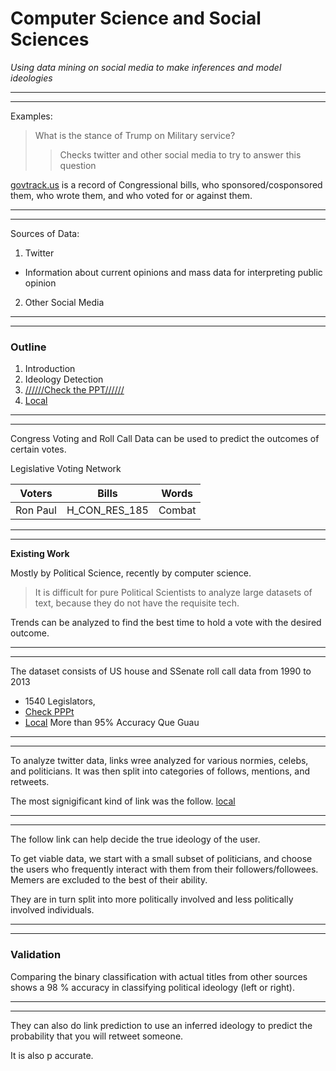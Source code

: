 <h1>Computer Science and Social Sciences</h1>

_Using data mining on social media to make inferences and model ideologies_

---

---



Examples:
>What is the stance of Trump on Military service?
>>Checks twitter and other social media to try to answer this question

[govtrack.us](https://www.govtrack.us/) is a record of Congressional bills, who sponsored/cosponsored them, who wrote them, and who voted for or against them.

---

---

Sources of Data:

1. Twitter
  * Information about current opinions and mass data for interpreting public opinion
2. Other Social Media

---

---

<h3>Outline</h3>

1. Introduction
2. Ideology Detection
3. [//////Check the PPT//////](https://ccle.ucla.edu/course/view/17F-COMSCI1-1)
4. [Local](/home/mudith/Downloads/Sun_CS_2017_Ideology.pptx)

---

---


Congress Voting and Roll Call Data can be used to predict the outcomes of certain votes.

Legislative Voting Network



Voters | Bills | Words 
---|---|---
Ron Paul | H_CON_RES_185 | Combat


---

---

__Existing Work__

Mostly by Political Science, recently by computer science.

>It is difficult for pure Political Scientists to analyze large datasets of text, because they do not have the requisite tech.

Trends can be analyzed to find the best time to hold a vote with the desired outcome.


---

---

The dataset consists of US house and SSenate roll call data from 1990 to 2013
  * 1540 Legislators,
  * [Check PPPt](https://ccle.ucla.edu/mod/resource/view.php?id=1699058)
  * [Local](/home/mudith/Downloads/Sun_CS_2017_Ideology.pptx)
More than 95% Accuracy
Que Guau

---

---

To analyze twitter data, links wree analyzed for various normies, celebs, and politicians. It was then split into categories of follows, mentions, and retweets.

The most signigificant kind of link was the follow. [local](/home/mudith/Downloads/Sun_CS_2017_Ideology.pptx)

---

---


The follow link can help decide the true ideology of the user.


To get viable data, we start with a small subset of politicians, and choose the users who frequently interact with them from their followers/followees. Memers are excluded to the best of their ability.

They are in turn split into more politically involved and less politically involved individuals.

---

---

<h3>Validation</h3>

Comparing the binary classification with actual titles from other sources shows a 98 % accuracy in classifying political ideology (left or right).

---

---

They can also do link prediction to use an inferred ideology to predict the probability that you will retweet someone.

It is also p accurate.